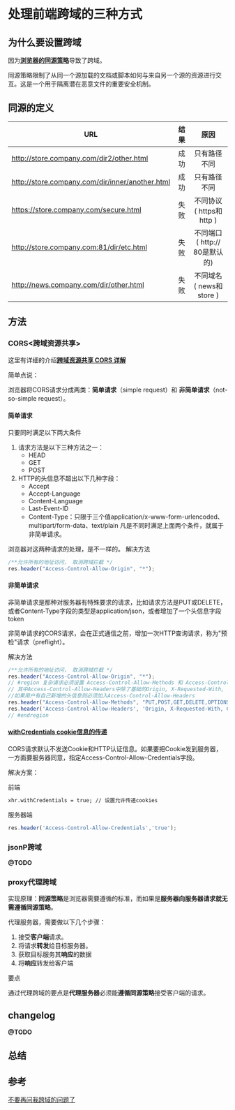 # 处理前端跨域的三种方式

## 为什么要设置跨域
因为[**浏览器的同源策略**](https://developer.mozilla.org/zh-CN/docs/Web/Security/Same-origin_policy)导致了跨域。

同源策略限制了从同一个源加载的文档或脚本如何与来自另一个源的资源进行交互。这是一个用于隔离潜在恶意文件的重要安全机制。

## 同源的定义
| URL        | 结果   |  原因  |
| --------   | -----:  | :----:  |
| http://store.company.com/dir2/other.html          | 成功 |  只有路径不同                   |
| http://store.company.com/dir/inner/another.html   | 成功 |  只有路径不同                   |
| https://store.company.com/secure.html             | 失败 |  不同协议 ( https和http )       |
| http://store.company.com:81/dir/etc.html          | 失败 |  不同端口 ( http:// 80是默认的)  |
| http://news.company.com/dir/other.html            | 失败 |  不同域名 ( news和store )       |

## 方法

### CORS<跨域资源共享>
这里有详细的介绍[**跨域资源共享 CORS 详解**](http://www.ruanyifeng.com/blog/2016/04/cors.html)

简单点说：

浏览器将CORS请求分成两类：**简单请求**（simple request）和 **非简单请求**（not-so-simple request）。

#### 简单请求
只要同时满足以下两大条件
    
1. 请求方法是以下三种方法之一：
    * HEAD
    * GET
    * POST
2. HTTP的头信息不超出以下几种字段：
    * Accept
    * Accept-Language
    * Content-Language
    * Last-Event-ID
    * Content-Type：只限于三个值application/x-www-form-urlencoded、multipart/form-data、text/plain
凡是不同时满足上面两个条件，就属于非简单请求。

浏览器对这两种请求的处理，是不一样的。
解决方法
```javascript
/**允许所有的地址访问， 取消跨域拦截 */
res.header("Access-Control-Allow-Origin", "*");
```
#### 非简单请求
非简单请求是那种对服务器有特殊要求的请求，比如请求方法是PUT或DELETE，或者Content-Type字段的类型是application/json，或者增加了一个头信息字段token

非简单请求的CORS请求，会在正式通信之前，增加一次HTTP查询请求，称为"预检"请求（preflight）。

解决方法
```javascript
/**允许所有的地址访问， 取消跨域拦截 */
res.header("Access-Control-Allow-Origin", "*");
// #region 复杂请求必须设置 Access-Control-Allow-Methods 和 Access-Control-Allow-Headers
// 其中Access-Control-Allow-Headers中除了基础的Origin, X-Requested-With, Content-Type, Accept
//如果用户有自己新增的头信息则必须加入Access-Control-Allow-Headers
res.header("Access-Control-Allow-Methods", "PUT,POST,GET,DELETE,OPTIONS");
res.header('Access-Control-Allow-Headers', 'Origin, X-Requested-With, Content-Type, Accept, ' + "token");
// #endregion
```
#### [withCredentials cookie信息的传递](https://developer.mozilla.org/zh-CN/docs/Web/API/XMLHttpRequest/withCredentials)
CORS请求默认不发送Cookie和HTTP认证信息。如果要把Cookie发到服务器，一方面要服务器同意，指定Access-Control-Allow-Credentials字段。

解决方案：

前端
```html
xhr.withCredentials = true; // 设置允许传递cookies
```
服务器端
```javascript
res.header('Access-Control-Allow-Credentials','true');
```
### jsonP跨域
**@TODO**

### proxy代理跨域
实现原理：**同源策略**是浏览器需要遵循的标准，而如果是**服务器向服务器请求就无需遵循同源策略**。

代理服务器，需要做以下几个步骤：
1. 接受**客户端**请求。
2. 将请求**转发**给目标服务器。
3. 获取目标服务其**响应**的数据
4. 将**响应**转发给客户端

要点

通过代理跨域的要点是**代理服务器**必须能**遵循同源策略**接受客户端的请求。

## changelog
**@TODO**

## 总结

## 参考
[不要再问我跨域的问题了](https://segmentfault.com/a/1190000015597029#articleHeader4)